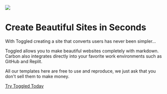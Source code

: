 ![]([https://extension-d34b7fe9-8f79-4da5-9d7d-b593e1f3f618.cosmixcom.repl.co/450shots_so.png](https://raw.githubusercontent.com/toggledtech/.github/main/profile/And%20Change%20the%20World.png))

# Create Beautiful Sites in Seconds
With Toggled creating a site that converts users has never been simpler...

Toggled allows you to make beautiful websites completely with markdown. Carbon also integrates directly into your favorite work environments such as GitHub and Replit.

All our templates here are free to use and reproduce, we just ask that you don't sell them to make money.

[Try Toggled Today](https://carbon.toggled.tech)
